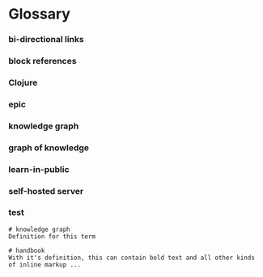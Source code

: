 # Glossary

### bi-directional links

### block references 

### Clojure

### epic

### knowledge graph

### graph of knowledge

### learn-in-public

### self-hosted server

### test



```text
# knowledge graph
Definition for this term

# handbook
With it's definition, this can contain bold text and all other kinds of inline markup ...
```



